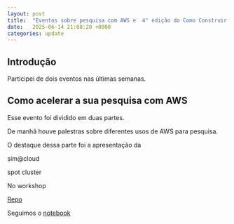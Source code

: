 ```yaml
---
layout: post
title:  "Eventos sobre pesquisa com AWS e  4° edição do Como Construir Software Extraordinário"
date:   2025-06-14 21:08:20 +0000
categories: update
---
```


## Introdução

Participei de dois eventos nas últimas semanas.


## Como acelerar a sua pesquisa com AWS

Esse evento foi dividido em duas partes.

De manhã houve palestras sobre diferentes usos de AWS para pesquisa.

O destaque dessa parte foi a apresentação da 

sim@cloud

spot cluster


No workshop

[Repo](https://github.com/aws-samples/aws-research-workshops)

Seguimos o [notebook](https://github.com/aws-samples/aws-research-workshops/tree/mainline/notebooks/container)

## 
